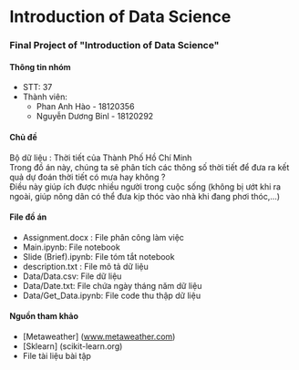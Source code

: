 # Introduction of Data Science  
### Final Project of "Introduction of Data Science"

#### Thông tin nhóm  
* STT: 37  
* Thành viên:  
  + Phan Anh Hào      -  18120356
  + Nguyễn Dương Binl -  18120292
  
#### Chủ đề
Bộ dữ liệu : Thời tiết của Thành Phố Hồ Chí Minh  
Trong đồ án này, chúng ta sẽ phân tích các thông số thời tiết để đưa ra kết quả dự đoán thời tiết có mưa hay không ?  
Điều này giúp ích được nhiều người trong cuộc sống (không bị ướt khi ra ngoài, giúp nông dân có thể đưa kịp thóc vào nhà khi đang phơi thóc,...)  


#### File đồ án  
- Assignment.docx : File phân công làm việc  
- Main.ipynb: File notebook  
- Slide (Brief).ipynb: File tóm tắt notebook  
- description.txt : File mô tả dữ liệu  
- Data/Data.csv: File dữ liệu  
- Data/Date.txt: File chứa ngày tháng năm dữ liệu    
- Data/Get_Data.ipynb: File code thu thập dữ liệu  


#### Nguồn tham khảo  
- [Metaweather] (www.metaweather.com)    
- [Sklearn] (scikit-learn.org)    
- File tài liệu bài tập  



